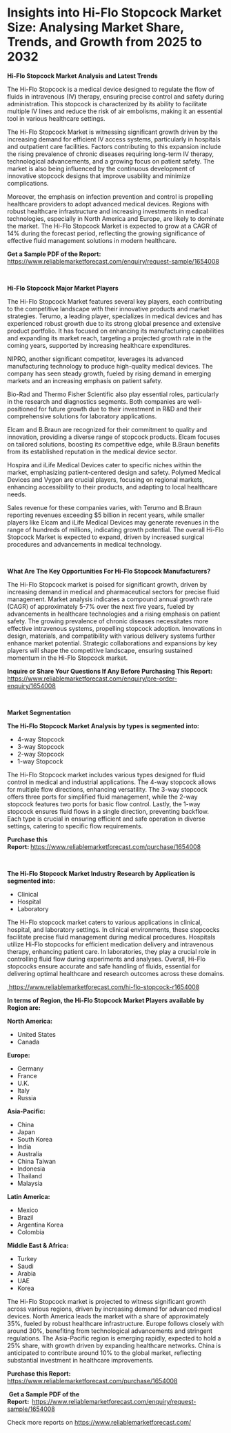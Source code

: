 <p><h1>Insights into Hi-Flo Stopcock Market Size: Analysing Market Share, Trends, and Growth from 2025 to 2032</h1></p><p><strong>Hi-Flo Stopcock Market Analysis and Latest Trends</strong></p>
<p><p>The Hi-Flo Stopcock is a medical device designed to regulate the flow of fluids in intravenous (IV) therapy, ensuring precise control and safety during administration. This stopcock is characterized by its ability to facilitate multiple IV lines and reduce the risk of air embolisms, making it an essential tool in various healthcare settings. </p><p>The Hi-Flo Stopcock Market is witnessing significant growth driven by the increasing demand for efficient IV access systems, particularly in hospitals and outpatient care facilities. Factors contributing to this expansion include the rising prevalence of chronic diseases requiring long-term IV therapy, technological advancements, and a growing focus on patient safety. The market is also being influenced by the continuous development of innovative stopcock designs that improve usability and minimize complications.</p><p>Moreover, the emphasis on infection prevention and control is propelling healthcare providers to adopt advanced medical devices. Regions with robust healthcare infrastructure and increasing investments in medical technologies, especially in North America and Europe, are likely to dominate the market. The Hi-Flo Stopcock Market is expected to grow at a CAGR of 14% during the forecast period, reflecting the growing significance of effective fluid management solutions in modern healthcare.</p></p>
<p><strong>Get a Sample PDF of the Report:&nbsp;</strong> <a href="https://www.reliablemarketforecast.com/enquiry/request-sample/1654008?utm_campaign=3080&utm_medium=2&utm_source=Github&utm_content=ia&utm_term=04032025&utm_id=hi-flo-stopcock">https://www.reliablemarketforecast.com/enquiry/request-sample/1654008</a></p>
<p>&nbsp;</p>
<p><strong>Hi-Flo Stopcock Major Market Players</strong></p>
<p><p>The Hi-Flo Stopcock Market features several key players, each contributing to the competitive landscape with their innovative products and market strategies. Terumo, a leading player, specializes in medical devices and has experienced robust growth due to its strong global presence and extensive product portfolio. It has focused on enhancing its manufacturing capabilities and expanding its market reach, targeting a projected growth rate in the coming years, supported by increasing healthcare expenditures.</p><p>NIPRO, another significant competitor, leverages its advanced manufacturing technology to produce high-quality medical devices. The company has seen steady growth, fueled by rising demand in emerging markets and an increasing emphasis on patient safety.</p><p>Bio-Rad and Thermo Fisher Scientific also play essential roles, particularly in the research and diagnostics segments. Both companies are well-positioned for future growth due to their investment in R&D and their comprehensive solutions for laboratory applications.</p><p>Elcam and B.Braun are recognized for their commitment to quality and innovation, providing a diverse range of stopcock products. Elcam focuses on tailored solutions, boosting its competitive edge, while B.Braun benefits from its established reputation in the medical device sector.</p><p>Hospira and iLife Medical Devices cater to specific niches within the market, emphasizing patient-centered design and safety. Polymed Medical Devices and Vygon are crucial players, focusing on regional markets, enhancing accessibility to their products, and adapting to local healthcare needs.</p><p>Sales revenue for these companies varies, with Terumo and B.Braun reporting revenues exceeding $5 billion in recent years, while smaller players like Elcam and iLife Medical Devices may generate revenues in the range of hundreds of millions, indicating growth potential. The overall Hi-Flo Stopcock Market is expected to expand, driven by increased surgical procedures and advancements in medical technology.</p></p>
<p>&nbsp;</p>
<p><strong>What Are The Key Opportunities For Hi-Flo Stopcock Manufacturers?</strong></p>
<p><p>The Hi-Flo Stopcock market is poised for significant growth, driven by increasing demand in medical and pharmaceutical sectors for precise fluid management. Market analysis indicates a compound annual growth rate (CAGR) of approximately 5-7% over the next five years, fueled by advancements in healthcare technologies and a rising emphasis on patient safety. The growing prevalence of chronic diseases necessitates more effective intravenous systems, propelling stopcock adoption. Innovations in design, materials, and compatibility with various delivery systems further enhance market potential. Strategic collaborations and expansions by key players will shape the competitive landscape, ensuring sustained momentum in the Hi-Flo Stopcock market.</p></p>
<p><strong>Inquire or Share Your Questions If Any Before Purchasing This Report:</strong> <a href="https://www.reliablemarketforecast.com/enquiry/pre-order-enquiry/1654008?utm_campaign=3080&utm_medium=2&utm_source=Github&utm_content=ia&utm_term=04032025&utm_id=hi-flo-stopcock">https://www.reliablemarketforecast.com/enquiry/pre-order-enquiry/1654008</a></p>
<p>&nbsp;</p>
<p><strong>Market Segmentation</strong></p>
<p><strong>The Hi-Flo Stopcock Market Analysis by types is segmented into:</strong></p>
<p><ul><li>4-way Stopcock</li><li>3-way Stopcock</li><li>2-way Stopcock</li><li>1-way Stopcock</li></ul></p>
<p><p>The Hi-Flo Stopcock market includes various types designed for fluid control in medical and industrial applications. The 4-way stopcock allows for multiple flow directions, enhancing versatility. The 3-way stopcock offers three ports for simplified fluid management, while the 2-way stopcock features two ports for basic flow control. Lastly, the 1-way stopcock ensures fluid flows in a single direction, preventing backflow. Each type is crucial in ensuring efficient and safe operation in diverse settings, catering to specific flow requirements.</p></p>
<p><strong>Purchase this Report:&nbsp;</strong><a href="https://www.reliablemarketforecast.com/purchase/1654008?utm_campaign=3080&utm_medium=2&utm_source=Github&utm_content=ia&utm_term=04032025&utm_id=hi-flo-stopcock">https://www.reliablemarketforecast.com/purchase/1654008</a></p>
<p>&nbsp;</p>
<p><strong>The Hi-Flo Stopcock Market Industry Research by Application is segmented into:</strong></p>
<p><ul><li>Clinical</li><li>Hospital</li><li>Laboratory</li></ul></p>
<p><p>The Hi-Flo stopcock market caters to various applications in clinical, hospital, and laboratory settings. In clinical environments, these stopcocks facilitate precise fluid management during medical procedures. Hospitals utilize Hi-Flo stopcocks for efficient medication delivery and intravenous therapy, enhancing patient care. In laboratories, they play a crucial role in controlling fluid flow during experiments and analyses. Overall, Hi-Flo stopcocks ensure accurate and safe handling of fluids, essential for delivering optimal healthcare and research outcomes across these domains.</p></p>
<p><a href="https://www.reliablemarketforecast.com/hi-flo-stopcock-r1654008?utm_campaign=3080&utm_medium=2&utm_source=Github&utm_content=ia&utm_term=04032025&utm_id=hi-flo-stopcock">&nbsp;https://www.reliablemarketforecast.com/hi-flo-stopcock-r1654008</a></p>
<p><strong>In terms of Region, the Hi-Flo Stopcock Market Players available by Region are:</strong></p>
<p>
    <p> <strong> North America: </strong>
        <ul>
            <li>United States</li>
            <li>Canada</li>
        </ul>
        </p> 
    <p> <strong> Europe: </strong>
        <ul>
            <li>Germany</li>
            <li>France</li>
            <li>U.K.</li>
            <li>Italy</li>
            <li>Russia</li>
        </ul>
        </p> 
    <p> <strong> Asia-Pacific: </strong>
        <ul>
            <li>China</li>
            <li>Japan</li>
            <li>South Korea</li>
            <li>India</li>
            <li>Australia</li>
            <li>China Taiwan</li>
            <li>Indonesia</li>
            <li>Thailand</li>
            <li>Malaysia</li>
        </ul>
        </p> 
    <p> <strong> Latin America: </strong>
        <ul>
            <li>Mexico</li>
            <li>Brazil</li>
            <li>Argentina Korea</li>
            <li>Colombia</li>
        </ul>
        </p> 
    <p> <strong> Middle East & Africa: </strong>
        <ul>
            <li>Turkey</li>
            <li>Saudi</li>
            <li>Arabia</li>
            <li>UAE</li>
            <li>Korea</li>
        </ul>
    </p>
    </p>
<p><p>The Hi-Flo Stopcock market is projected to witness significant growth across various regions, driven by increasing demand for advanced medical devices. North America leads the market with a share of approximately 35%, fueled by robust healthcare infrastructure. Europe follows closely with around 30%, benefiting from technological advancements and stringent regulations. The Asia-Pacific region is emerging rapidly, expected to hold a 25% share, with growth driven by expanding healthcare networks. China is anticipated to contribute around 10% to the global market, reflecting substantial investment in healthcare improvements.</p></p>
<p><strong>Purchase this Report: </strong><a href="https://www.reliablemarketforecast.com/purchase/1654008?utm_campaign=3080&utm_medium=2&utm_source=Github&utm_content=ia&utm_term=04032025&utm_id=hi-flo-stopcock">https://www.reliablemarketforecast.com/purchase/1654008</a></p>
<p>&nbsp;<strong>Get a Sample PDF of the Report:&nbsp;&nbsp;</strong><a href="https://www.reliablemarketforecast.com/enquiry/request-sample/1654008?utm_campaign=3080&utm_medium=2&utm_source=Github&utm_content=ia&utm_term=04032025&utm_id=hi-flo-stopcock">https://www.reliablemarketforecast.com/enquiry/request-sample/1654008</a></p>
<p><strong></strong></p>
<p>Check more reports on <a href="https://www.reliablemarketforecast.com/?utm_campaign=3080&utm_medium=2&utm_source=Github&utm_content=ia&utm_term=04032025&utm_id=hi-flo-stopcock">https://www.reliablemarketforecast.com/</a></p>